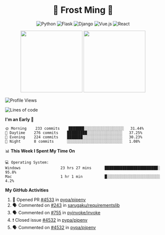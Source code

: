 <h1 align="center">🦄 Frost Ming 🐍</h1>

<div align="center">

![Python](https://img.shields.io/badge/-Python-%233776ab?logo=python&style=for-the-badge&logoColor=white)
![Flask](https://img.shields.io/badge/-Flask-%23eeeeee?logo=flask&style=for-the-badge&logoColor=black)
![Django](https://img.shields.io/badge/-Django-%23092E20?logo=django&style=for-the-badge&logoColor=white)
![Vue.js](https://img.shields.io/badge/-Vue.js-%234fc08d?logo=vue.js&style=for-the-badge&logoColor=white)
![React](https://img.shields.io/badge/-React-%2357d8fb?logo=react&style=for-the-badge&logoColor=white)

</div>

<p align="center">
  <img height="200" src="https://github-readme-stats.vercel.app/api?username=frostming&show_icons=true&theme=dracula&include_all_commits=true" />
  <img height="200" src="https://github-readme-stats.vercel.app/api/top-langs/?username=frostming&theme=dracula&show_icons=true" />
</p>

<!--START_SECTION:waka-->
![Profile Views](http://img.shields.io/badge/Profile%20Views-36-blue)

![Lines of code](https://img.shields.io/badge/From%20Hello%20World%20I%27ve%20Written-13.9%20million%20lines%20of%20code-blue)

**I'm an Early 🐤** 

```text
🌞 Morning    233 commits    ███████░░░░░░░░░░░░░░░░░░   31.44% 
🌆 Daytime    276 commits    █████████░░░░░░░░░░░░░░░░   37.25% 
🌃 Evening    224 commits    ███████░░░░░░░░░░░░░░░░░░   30.23% 
🌙 Night      8 commits      ░░░░░░░░░░░░░░░░░░░░░░░░░   1.08%

```


📊 **This Week I Spent My Time On** 

```text
💻 Operating System: 
Windows                  23 hrs 27 mins      ████████████████████████░   95.8% 
Mac                      1 hr 1 min          █░░░░░░░░░░░░░░░░░░░░░░░░   4.2%

```


<!--END_SECTION:waka-->

**My GitHub Activities**

<!--START_SECTION:activity-->
1. 💪 Opened PR [#4533](https://github.com/pypa/pipenv/pull/4533) in [pypa/pipenv](https://github.com/pypa/pipenv)
2. 🗣 Commented on [#243](https://github.com/sarugaku/requirementslib/issues/243) in [sarugaku/requirementslib](https://github.com/sarugaku/requirementslib)
3. 🗣 Commented on [#755](https://github.com/pyinvoke/invoke/issues/755) in [pyinvoke/invoke](https://github.com/pyinvoke/invoke)
4. ❗️ Closed issue [#4532](https://github.com/pypa/pipenv/issues/4532) in [pypa/pipenv](https://github.com/pypa/pipenv)
5. 🗣 Commented on [#4532](https://github.com/pypa/pipenv/issues/4532) in [pypa/pipenv](https://github.com/pypa/pipenv)
<!--END_SECTION:activity-->
